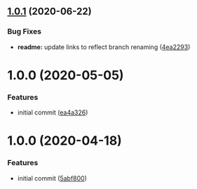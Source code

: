 ## [1.0.1](https://github.com/CompactJS/random/compare/v1.0.0...v1.0.1) (2020-06-22)


### Bug Fixes

* **readme:** update links to reflect branch renaming ([4ea2293](https://github.com/CompactJS/random/commit/4ea2293205b8e2b32ea9a6c7684b05bc008ae105))

# 1.0.0 (2020-05-05)


### Features

* initial commit ([ea4a326](https://github.com/CompactJS/random/commit/ea4a326bef2ba16fe0ba21d746f40eb4bc12b5be))

# 1.0.0 (2020-04-18)


### Features

* initial commit ([5abf800](https://github.com/CompactJS/remap/commit/5abf8009ec03f635c6df72c1d2a862627c861b8d))

